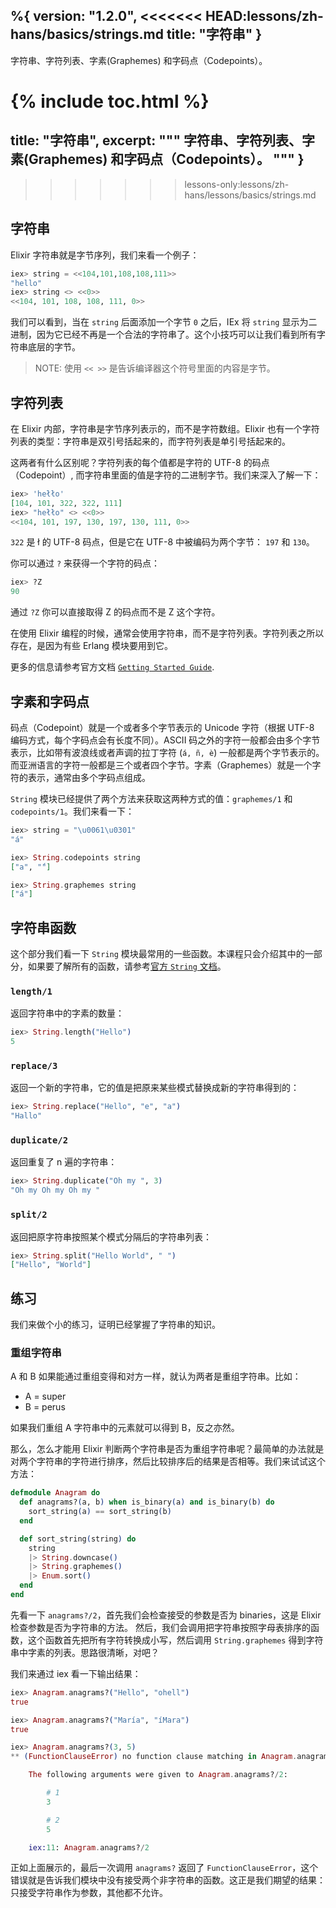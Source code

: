 %{
  version: "1.2.0",
<<<<<<< HEAD:lessons/zh-hans/basics/strings.md
  title: "字符串"
}
---

字符串、字符列表、字素(Graphemes) 和字码点（Codepoints）。

{% include toc.html %}
=======
  title: "字符串",
  excerpt: """
  字符串、字符列表、字素(Graphemes) 和字码点（Codepoints）。
  """
}
---
>>>>>>> lessons-only:lessons/zh-hans/lessons/basics/strings.md

## 字符串

Elixir 字符串就是字节序列，我们来看一个例子：

```elixir
iex> string = <<104,101,108,108,111>>
"hello"
iex> string <> <<0>>
<<104, 101, 108, 108, 111, 0>>
```

我们可以看到，当在 `string` 后面添加一个字节 `0` 之后，IEx 将 `string` 显示为二进制，因为它已经不再是一个合法的字符串了。这个小技巧可以让我们看到所有字符串底层的字节。

>NOTE: 使用 `<< >>` 是告诉编译器这个符号里面的内容是字节。

## 字符列表

在 Elixir 内部，字符串是字节序列表示的，而不是字符数组。Elixir 也有一个字符列表的类型：字符串是双引号括起来的，而字符列表是单引号括起来的。

这两者有什么区别呢？字符列表的每个值都是字符的 UTF-8 的码点（Codepoint）, 而字符串里面的值是字符的二进制字节。我们来深入了解一下：


```elixir
iex> 'hełło'
[104, 101, 322, 322, 111]
iex> "hełło" <> <<0>>
<<104, 101, 197, 130, 197, 130, 111, 0>>
```

`322` 是 ł 的 UTF-8 码点，但是它在 UTF-8 中被编码为两个字节： `197` 和 `130`。

你可以通过 `?` 来获得一个字符的码点：

```elixir
iex> ?Z
90
```

通过 `?Z` 你可以直接取得 Z 的码点而不是 Z 这个字符。

在使用 Elixir 编程的时候，通常会使用字符串，而不是字符列表。字符列表之所以存在，是因为有些 Erlang 模块要用到它。

更多的信息请参考官方文档 [`Getting Started Guide`](http://elixir-lang.org/getting-started/binaries-strings-and-char-lists.html).

## 字素和字码点

码点（Codepoint）就是一个或者多个字节表示的 Unicode 字符（根据 UTF-8 编码方式，每个字码点会有长度不同）。ASCII 码之外的字符一般都会由多个字节表示，比如带有波浪线或者声调的拉丁字符 (`á, ñ, è`) 一般都是两个字节表示的。而亚洲语言的字符一般都是三个或者四个字节。字素（Graphemes）就是一个字符的表示，通常由多个字码点组成。

`String` 模块已经提供了两个方法来获取这两种方式的值：`graphemes/1` 和 `codepoints/1`。我们来看一下：

```elixir
iex> string = "\u0061\u0301"
"á"

iex> String.codepoints string
["a", "́"]

iex> String.graphemes string
["á"]
```

## 字符串函数

这个部分我们看一下 `String` 模块最常用的一些函数。本课程只会介绍其中的一部分，如果要了解所有的函数，请参考[官方 `String` 文档](https://hexdocs.pm/elixir/String.html)。

### `length/1`

返回字符串中的字素的数量：

```elixir
iex> String.length("Hello")
5
```

### `replace/3`

返回一个新的字符串，它的值是把原来某些模式替换成新的字符串得到的：

```elixir
iex> String.replace("Hello", "e", "a")
"Hallo"
```

### `duplicate/2`

返回重复了 n 遍的字符串：

```elixir
iex> String.duplicate("Oh my ", 3)
"Oh my Oh my Oh my "
```

### `split/2`

返回把原字符串按照某个模式分隔后的字符串列表：

```elixir
iex> String.split("Hello World", " ")
["Hello", "World"]
```

## 练习

我们来做个小的练习，证明已经掌握了字符串的知识。

### 重组字符串

A 和 B 如果能通过重组变得和对方一样，就认为两者是重组字符串。比如：

+ A = super
+ B = perus

如果我们重组 A 字符串中的元素就可以得到 B，反之亦然。

那么，怎么才能用 Elixir 判断两个字符串是否为重组字符串呢？最简单的办法就是对两个字符串的字符进行排序，然后比较排序后的结果是否相等。我们来试试这个方法：

```elixir
defmodule Anagram do
  def anagrams?(a, b) when is_binary(a) and is_binary(b) do
    sort_string(a) == sort_string(b)
  end

  def sort_string(string) do
    string
    |> String.downcase()
    |> String.graphemes()
    |> Enum.sort()
  end
end
```

先看一下 `anagrams?/2`，首先我们会检查接受的参数是否为 binaries，这是 Elixir 检查参数是否为字符串的方法。
然后，我们会调用把字符串按照字母表排序的函数，这个函数首先把所有字符转换成小写，然后调用 `String.graphemes` 得到字符串中字素的列表。思路很清晰，对吧？

我们来通过 iex 看一下输出结果：

```elixir
iex> Anagram.anagrams?("Hello", "ohell")
true

iex> Anagram.anagrams?("María", "íMara")
true

iex> Anagram.anagrams?(3, 5)
** (FunctionClauseError) no function clause matching in Anagram.anagrams?/2

    The following arguments were given to Anagram.anagrams?/2:

        # 1
        3

        # 2
        5

    iex:11: Anagram.anagrams?/2
```

正如上面展示的，最后一次调用 `anagrams?` 返回了 `FunctionClauseError`，这个错误就是告诉我们模块中没有接受两个非字符串的函数。这正是我们期望的结果：只接受字符串作为参数，其他都不允许。

